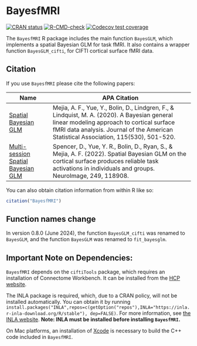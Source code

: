 
<!-- README.md is generated from README.Rmd. Please edit that file -->

# BayesfMRI

<!-- badges: start -->

[![CRAN
status](https://www.r-pkg.org/badges/version/BayesfMRI)](https://cran.r-project.org/package=BayesfMRI)
[![R-CMD-check](https://github.com/mandymejia/BayesfMRI/workflows/R-CMD-check/badge.svg)](https://github.com/mandymejia/BayesfMRI/actions)
[![Codecov test
coverage](https://codecov.io/gh/mandymejia/BayesfMRI/branch/master/graph/badge.svg)](https://app.codecov.io/gh/mandymejia/BayesfMRI?branch=master)
<!-- badges: end -->

The `BayesfMRI` R package includes the main function `BayesGLM`, which
implements a spatial Bayesian GLM for task fMRI. It also contains a
wrapper function `BayesGLM_cifti`, for CIFTI cortical surface fMRI data.

<!-- * `BayesGLM_vol` - implements `BayesGLM` on NIFTI subcortical voxel fMRI data -->

## Citation

If you use `BayesfMRI` please cite the following papers:

| Name                                                                                   | APA Citation                                                                                                                                                                                                                       |
|----------------------------------------------------------------------------------------|------------------------------------------------------------------------------------------------------------------------------------------------------------------------------------------------------------------------------------|
| [Spatial Bayesian GLM](https://doi.org/10.1080/01621459.2019.1611582)                  | Mejia, A. F., Yue, Y., Bolin, D., Lindgren, F., & Lindquist, M. A. (2020). A Bayesian general linear modeling approach to cortical surface fMRI data analysis. Journal of the American Statistical Association, 115(530), 501-520. |
| [Multi-session Spatial Bayesian GLM](https://doi.org/10.1016/j.neuroimage.2022.118908) | Spencer, D., Yue, Y. R., Bolin, D., Ryan, S., & Mejia, A. F. (2022). Spatial Bayesian GLM on the cortical surface produces reliable task activations in individuals and groups. NeuroImage, 249, 118908.                           |

You can also obtain citation information from within R like so:

``` r
citation("BayesfMRI")
```

## Function names change

In version 0.8.0 (June 2024), the function `BayesGLM_cifti` was renamed to
`BayesGLM`, and the function `BayesGLM` was renamed to `fit_bayesglm`.

## Important Note on Dependencies:

`BayesfMRI` depends on the `ciftiTools` package, which requires an
installation of Connectome Workbench. It can be installed from the [HCP
website](https://www.humanconnectome.org/software/get-connectome-workbench).

<!-- By default, the spatial Bayesian model in `BayesGLM` is implemented using an expectation-maximization algorithm written in C++. To instead use the INLA package, set `EM=FALSE`. The INLA package will be required, as well as an INLA-PARDISO license for computational efficiency. -->

The INLA package is required, which, due to a CRAN policy, will not be
installed automatically. You can obtain it by running
`install.packages("INLA",repos=c(getOption("repos"),INLA="https://inla.r-inla-download.org/R/stable"), dep=FALSE)`.
For more information, see [the INLA
website](https://www.r-inla.org/download-install). **Note: INLA must be
installed before installing `BayesfMRI`.**

On Mac platforms, an installation of
[Xcode](https://mac.r-project.org/tools/) is necessary to build the C++
code included in `BayesfMRI`.

<!--An INLA-PARDISO license is also required for computational efficiency.  To obtain an INLA-PARDISO license, run `inla.pardiso()` in R after running `library(INLA)`. Once you obtain a license, point to it using `INLA::inla.setOption(pardiso.license = "pardiso.lic")` followed by `INLA::inla.pardiso.check()` to ensure that PARDISO is successfully installed and running. 
-->
